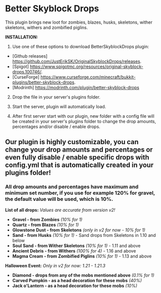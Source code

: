 # Better Skyblock Drops
This plugin brings new loot for zombies, blazes, husks, skeletons, wither skeletons, withers and zombified piglins.

**INSTALLATION:**

1. Use one of these options to download BetterSkyblockDrops plugin:

- [Github releases] https://github.com/JustErikSK/OriginalSkyblockDrops/releases.
- [Spigot] https://www.spigotmc.org/resources/original-skyblock-drops.100746/.
- [CurseForge] https://www.curseforge.com/minecraft/bukkit-plugins/better-skyblock-drops.
- [Modrinth] https://modrinth.com/plugin/better-skyblock-drops
  
2. Drop the file in your server's plugins folder.
  
3. Start the server, plugin will automatically load.
  
4. After first server start with our plugin, new folder with a config file will be created in your server's plugins folder to change the drop amounts, percentages and/or disable / enable drops.

## Our plugin is highly customizable, you can change your drop amounts and percentages or even fully disable / enable specific drops with config.yml that is automatically created in your plugins folder!
### All drop amounts and percentages have maximum and minimum set number, if you use for example 120% for gravel, the default value will be used, which is 10%.

**List of all drops:** _Values are accurate from version v2!_
- **Gravel - from Zombies** _(10% for 1)_
- **Quartz - from Blazes** _(10% for 1)_
- **Glowstone Dust - from Skeletons** _(only in v2 for now - 10% for 1)_
- **Sand - from Husks** _(10% for 1)_ - Sand drops from Skeletons in 1.10 and below
- **Soul Sand - from Wither Skeletons** _(10% for 1)_ - 1.11 and above
- **Ancient Debris - from Withers** _(100% for 4)_ - 1.16 and above
- **Magma Cream - from Zombified Piglins** _(10% for 1)_ - 1.13 and above

**Halloween Event:** _Only in v2 for now: 1.21 - 1.21.3_
- **Diamond - drops from any of the mobs mentioned above** _(0.1% for 1)_
- **Carved Pumpkin - as a head decoration for these mobs** _(40%)_
- **Jack o'Lantern - as a head decoration for these mobs** _(10%)_
